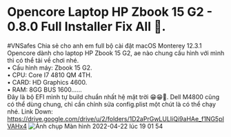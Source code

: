 # Opencore Laptop HP Zbook 15 G2 - 0.8.0 Full Installer Fix All 🥰.
 
#VNSafes Chia sẻ cho anh em full bộ cài đặt macOS Monterey 12.3.1 Opencore dành cho laptop HP Zbook 15 G2, ae nào chung cấu hình với mình thì có thể tải về chơi nhé.                                                                                                   
• Cấu hình máy: Zbook 15 G2.                          
• CPU: Core I7 4810 QM 4TH.                             
• CARD: HD Graphics 4600.                            
• RAM: 8GG BUS 1600......                                                       
Đây là bộ EFI mình tự build chuẩn nhất hệ mặt trời 😁😁🤪. 
Dell M4800 cũng có thể dùng chung, chỉ cần chỉnh sửa config.plist một chút là có thể chạy nhé. 
Link Down: https://drive.google.com/drive/u/2/folders/1D2aPrGwLULIiQi9aHAe_f1NG5pIVAHx4
![Ảnh chụp Màn hình 2022-04-22 lúc 19 01 54](https://user-images.githubusercontent.com/103987160/164710522-e3b3473b-1d10-4295-a8f9-fbb1ac6cf90a.png)
